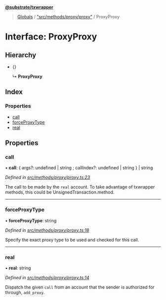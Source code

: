 **[@substrate/txwrapper](../README.md)**

> [Globals](../globals.md) / ["src/methods/proxy/proxy"](../modules/_src_methods_proxy_proxy_.md) / ProxyProxy

# Interface: ProxyProxy

## Hierarchy

* {}

  ↳ **ProxyProxy**

## Index

### Properties

* [call](_src_methods_proxy_proxy_.proxyproxy.md#call)
* [forceProxyType](_src_methods_proxy_proxy_.proxyproxy.md#forceproxytype)
* [real](_src_methods_proxy_proxy_.proxyproxy.md#real)

## Properties

### call

•  **call**: { args?: undefined \| string ; callIndex?: undefined \| string  } \| string

*Defined in [src/methods/proxy/proxy.ts:23](https://github.com/paritytech/txwrapper/blob/bb152d3/src/methods/proxy/proxy.ts#L23)*

The call to be made by the `real` account.
To take advantage of txwrapper methods, this could be UnsignedTransaction.method.

___

### forceProxyType

•  **forceProxyType**: string

*Defined in [src/methods/proxy/proxy.ts:18](https://github.com/paritytech/txwrapper/blob/bb152d3/src/methods/proxy/proxy.ts#L18)*

Specify the exact proxy type to be used and checked for this call.

___

### real

•  **real**: string

*Defined in [src/methods/proxy/proxy.ts:14](https://github.com/paritytech/txwrapper/blob/bb152d3/src/methods/proxy/proxy.ts#L14)*

Dispatch the given `call` from an account that the sender is authorized for
 through, `add_proxy`.
